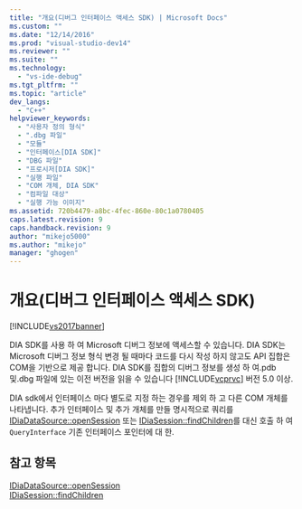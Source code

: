 ```yaml
---
title: "개요(디버그 인터페이스 액세스 SDK) | Microsoft Docs"
ms.custom: ""
ms.date: "12/14/2016"
ms.prod: "visual-studio-dev14"
ms.reviewer: ""
ms.suite: ""
ms.technology: 
  - "vs-ide-debug"
ms.tgt_pltfrm: ""
ms.topic: "article"
dev_langs: 
  - "C++"
helpviewer_keywords: 
  - "사용자 정의 형식"
  - ".dbg 파일"
  - "모듈"
  - "인터페이스[DIA SDK]"
  - "DBG 파일"
  - "프로시저[DIA SDK]"
  - "실행 파일"
  - "COM 개체, DIA SDK"
  - "컴파일 대상"
  - "실행 가능 이미지"
ms.assetid: 720b4479-a8bc-4fec-860e-80c1a0780405
caps.latest.revision: 9
caps.handback.revision: 9
author: "mikejo5000"
ms.author: "mikejo"
manager: "ghogen"
---
```

# 개요(디버그 인터페이스 액세스 SDK)
[!INCLUDE[vs2017banner](../../code-quality/includes/vs2017banner.md)]

DIA SDK를 사용 하 여 Microsoft 디버그 정보에 액세스할 수 있습니다.  DIA SDK는 Microsoft 디버그 정보 형식 변경 될 때마다 코드를 다시 작성 하지 않고도 API 집합은 COM을 기반으로 제공 합니다.  DIA SDK를 집합의 디버그 정보를 생성 하 여.pdb 및.dbg 파일에 있는 이전 버전을 읽을 수 있습니다 [!INCLUDE[vcprvc](../../debugger/includes/vcprvc_md.md)] 버전 5.0 이상.  
  
 DIA sdk에서 인터페이스 마다 별도로 지정 하는 경우를 제외 하 고 다른 COM 개체를 나타냅니다.  추가 인터페이스 및 추가 개체를 만들 명시적으로 쿼리를 [IDiaDataSource::openSession](../../debugger/debug-interface-access/idiadatasource-opensession.md) 또는 [IDiaSession::findChildren](../../debugger/debug-interface-access/idiasession-findchildren.md)를 대신 호출 하 여 `QueryInterface` 기존 인터페이스 포인터에 대 한.  
  
## 참고 항목  
 [IDiaDataSource::openSession](../../debugger/debug-interface-access/idiadatasource-opensession.md)   
 [IDiaSession::findChildren](../../debugger/debug-interface-access/idiasession-findchildren.md)